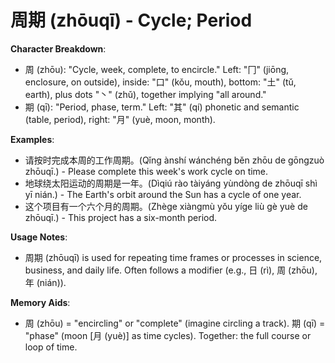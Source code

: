 # **周期 (zhōuqī) - Cycle; Period**

**Character Breakdown**:  
- 周 (zhōu): "Cycle, week, complete, to encircle." Left: "冂" (jiōng, enclosure, on outside), inside: "口" (kǒu, mouth), bottom: "土" (tǔ, earth), plus dots "丶" (zhǔ), together implying "all around."  
- 期 (qī): "Period, phase, term." Left: "其" (qí) phonetic and semantic (table, period), right: "月" (yuè, moon, month).

**Examples**:  
- 请按时完成本周的工作周期。(Qǐng ànshí wánchéng běn zhōu de gōngzuò zhōuqī.) - Please complete this week's work cycle on time.  
- 地球绕太阳运动的周期是一年。(Dìqiú rào tàiyáng yùndòng de zhōuqī shì yī nián.) - The Earth's orbit around the Sun has a cycle of one year.  
- 这个项目有一个六个月的周期。(Zhège xiàngmù yǒu yíge liù gè yuè de zhōuqī.) - This project has a six-month period.

**Usage Notes**:  
- 周期 (zhōuqī) is used for repeating time frames or processes in science, business, and daily life. Often follows a modifier (e.g., 日 (rì), 周 (zhōu), 年 (nián)).

**Memory Aids**:  
- 周 (zhōu) = "encircling" or "complete" (imagine circling a track). 期 (qī) = "phase" (moon [月 (yuè)] as time cycles). Together: the full course or loop of time.